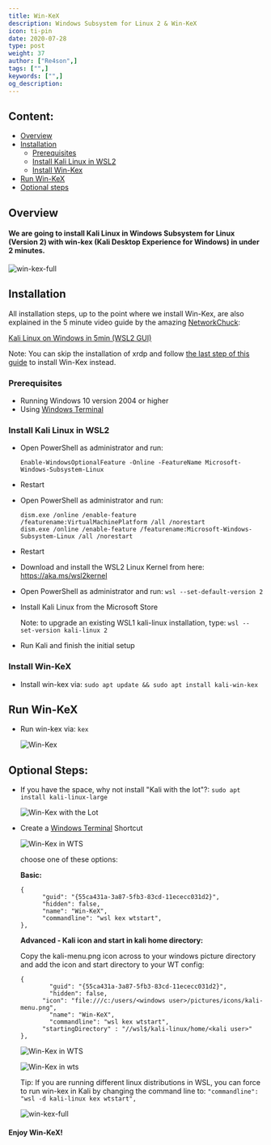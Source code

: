 ```yaml
---
title: Win-KeX
description: Windows Subsystem for Linux 2 & Win-KeX
icon: ti-pin
date: 2020-07-28
type: post
weight: 37
author: ["Re4son",]
tags: ["",]
keywords: ["",]
og_description:
---
```


## Content:

- [Overview](#overview)
- [Installation](#installation)
  - [Prerequisites](#prerequisites)
  - [Install Kali Linux in WSL2](#install-kali-linux-in-wsl2)
  - [Install Win-Kex](#install-win-kex)
- [Run Win-KeX](#run-win-kex)
- [Optional steps](#optional-steps)



## Overview

#### We are going to install Kali Linux in Windows Subsystem for Linux (Version 2) with win-kex (Kali Desktop Experience for Windows) in under 2 minutes.

![win-kex-full](win-kex-full.png)



## Installation

All installation steps, up to the point where we install Win-Kex, are also explained in the 5 minute video guide by the amazing [NetworkChuck](https:/twitter.com/NetWorkChuck):

[Kali Linux on Windows in 5min (WSL2 GUI)](https://www.youtube.com/watch?v=AfVH54edAHU)

Note: You can skip the installation of xrdp and follow [the last step of this guide](#install-win-kex) to install Win-Kex instead.



### Prerequisites

- Running Windows 10 version 2004 or higher
- Using [Windows Terminal](https://www.microsoft.com/en-us/p/windows-terminal/9n0dx20hk701)

### Install Kali Linux in WSL2

- Open PowerShell as administrator and run:

  ```
  Enable-WindowsOptionalFeature -Online -FeatureName Microsoft-Windows-Subsystem-Linux
  ```

- Restart

- Open PowerShell as administrator and run:

  ```
  dism.exe /online /enable-feature /featurename:VirtualMachinePlatform /all /norestart
  dism.exe /online /enable-feature /featurename:Microsoft-Windows-Subsystem-Linux /all /norestart
  ```

- Restart

- Download and install the WSL2 Linux Kernel from here: https://aka.ms/wsl2kernel

- Open PowerShell as administrator and run:
`wsl --set-default-version 2`

- Install Kali Linux from the Microsoft Store

  Note: to upgrade an existing WSL1 kali-linux installation, type:
  `wsl --set-version kali-linux 2`

- Run Kali and finish the initial setup



### Install Win-KeX

- Install win-kex via:
  `sudo apt update && sudo apt install kali-win-kex`



## Run Win-KeX

- Run win-kex via:
`kex`

  ![Win-Kex](win-kex.png)



## Optional Steps:

- If you have the space, why not install "Kali with the lot"?:
`sudo apt install kali-linux-large`

  ![Win-Kex with the Lot](win-kex-thelot.png)


- Create a [Windows Terminal](https://www.microsoft.com/en-us/p/windows-terminal/9n0dx20hk701) Shortcut

  ![Win-Kex in WTS](win-kex-wt1.png)



  choose one of these options:

  **Basic:**

  ```
  {
        "guid": "{55ca431a-3a87-5fb3-83cd-11ececc031d2}",
        "hidden": false,
        "name": "Win-KeX",
        "commandline": "wsl kex wtstart",
  },
  ```



  **Advanced - Kali icon and start in kali home directory:**

  Copy the kali-menu.png icon across to your windows picture directory and add the icon and start directory to your WT config:

  ```
  {
          "guid": "{55ca431a-3a87-5fb3-83cd-11ececc031d2}",
          "hidden": false,
  		"icon": "file:///c:/users/<windows user>/pictures/icons/kali-menu.png",
          "name": "Win-KeX",
          "commandline": "wsl kex wtstart",
  		"startingDirectory" : "//wsl$/kali-linux/home/<kali user>"
  },
  ```

  ![Win-Kex in WTS](win-kex-wt1.png)

  ![Win-Kex in wts](win-kex-wt2.png)

  Tip: If you are running different linux distributions in WSL, you can force to run win-kex in Kali by changing the command line to:
  `"commandline": "wsl -d kali-linux kex wtstart",`

  ![win-kex-full](win-kex-full.png)



#### Enjoy Win-KeX!